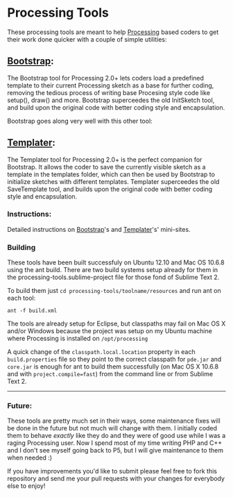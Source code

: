 # Processing Tools

These processing tools are meant to help [Processing](http://processing.org) based coders to get their work done quicker with a couple of simple utilities:

## [Bootstrap](http://poifox.com/bootstrap):

The Bootstrap tool for Processing 2.0+ lets coders load a predefined template to their current Processing sketch as a base for further coding, removing the tedious process of writing base Procesing style code like setup(), draw() and more. Bootstrap superceedes the old InitSketch tool, and build upon the original code with better coding style and encapsulation.

Bootstrap goes along very well with this other tool:

## [Templater](http://poifox.com/templater):

The Templater tool for Processing 2.0+ is the perfect companion for Bootstrap. It allows the coder to save the currently visible sketch as a template in the templates folder, which can then be used by Bootstrap to initialize sketches with different templates. Templater superceedes the old SaveTemplate tool, and builds upon the original code with better coding style and encapsulation.

### Instructions:

Detailed instructions on [Bootstrap](http://poifox.com/bootstrap)'s and [Templater](http://poifox.com/templater)'s' mini-sites.

### Building

These tools have been built successfuly on Ubuntu 12.10 and Mac OS 10.6.8 using the ant build. There are two build systems setup already for them in the processing-tools.sublime-project file for those fond of Sublime Text 2.

To build them just `cd processing-tools/toolname/resources` and run ant on each tool:

`ant -f build.xml`

The tools are already setup for Eclipse, but classpaths may fail on Mac OS X and/or Windows because the project was setup on my Ubuntu machine where Processing is installed on `/opt/processing`

A quick change of the `classpath.local.location` property in each `build.properties` file so they point to the correct classpath for `pde.jar` and `core.jar` is enough for ant to build them successfully (on Mac OS X 10.6.8 and with `project.compile=fast`) from the command line or from Sublime Text 2.

---

### Future:

These tools are pretty much set in their ways, some maintenance fixes will be done in the future but not much will change with them. I initially coded them to behave _exactly_ like they do and they were of good use while I was a raging Processing user. Now I spend most of my time writing PHP and C++ and I don't see myself going back to P5, but I will give maintenance to them when needed :)

If you have improvements you'd like to submit please feel free to fork this repository and send me your pull requests with your changes for everybody else to enjoy!